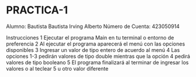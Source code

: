 # PRACTICA-1
Alumno: Bautista Bautista Irving Alberto
Número de Cuenta: 423050914

Instrucciones
1 Ejecutar el programa Main en tu terminal o entorno de preferencia
2 Al ejecutar el programa aparecerá el menú con las opciones disponibles
3 Ingresar un valor de tipo entero de acuerdo al menú
4 Las opciones 1-3 pedirán valores de tipo double mientras que la opción 4 pedirá valores de tipo booleano
5 El programa finalizará al terminar de ingresar los valores o al teclear 5 u otro valor diferente

